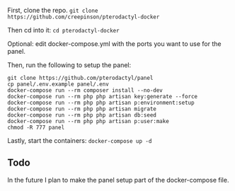 First, clone the repo.
`git clone https://github.com/creepinson/pterodactyl-docker`

Then cd into it: `cd pterodactyl-docker`

Optional: edit docker-compose.yml with the ports you want to use for the panel.


Then, run the following to setup the panel:

```
git clone https://github.com/pterodactyl/panel
cp panel/.env.example panel/.env
docker-compose run --rm composer install --no-dev
docker-compose run --rm php php artisan key:generate --force
docker-compose run --rm php php artisan p:environment:setup
docker-compose run --rm php php artisan migrate
docker-compose run --rm php php artisan db:seed
docker-compose run --rm php php artisan p:user:make
chmod -R 777 panel
```
Lastly, start the containers:
`docker-compose up -d`

## Todo
In the future I plan to make the panel setup part of the docker-compose file.

